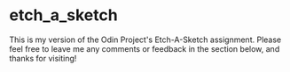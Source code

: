 # etch_a_sketch
This is my version of the Odin Project's Etch-A-Sketch assignment.
Please feel free to leave me any comments or feedback in the section below, and thanks for visiting!
